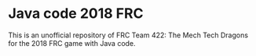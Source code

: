 # Java code 2018 FRC
This is an unofficial repository of FRC Team 422: The Mech Tech Dragons for the 2018 FRC game with Java code.
